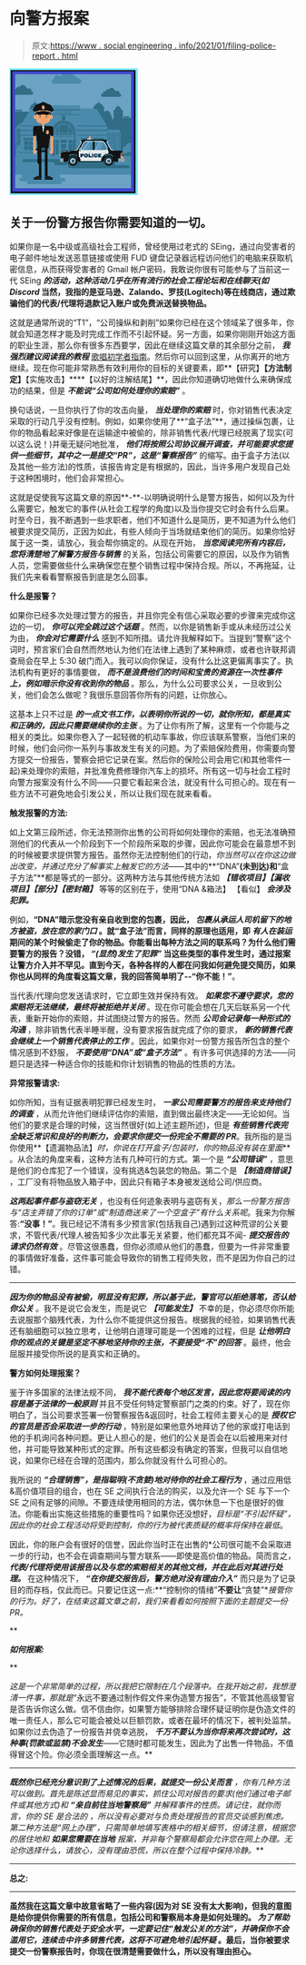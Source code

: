 # 向警方报案

> 原文:[https://www . social engineering . info/2021/01/filing-police-report . html](https://www.socialengineering.info/2021/01/filing-police-report.html)

[![](img/23474d23643fa4e5a1a70146bd9bd17f.png)](https://1.bp.blogspot.com/-XaMFNwqQRs0/X_VJ05JL1rI/AAAAAAAAmDs/DobyixGm2RoBoU8aQeugmctK94ISJvx4QCLcBGAsYHQ/s226/Filing%2BA%2BPolice%2BReport.%2Bwww.socialengineers.net.jpg)

## **关于一份警方报告你需要知道的一切。**

如果你是一名中级或高级社会工程师，曾经使用过老式的 SEing，通过向受害者的电子邮件地址发送恶意链接或使用 FUD 键盘记录器远程访问他们的电脑来获取机密信息，从而获得受害者的 Gmail 帐户密码，我敢说你很有可能参与了当前这一代 SEing ***的活动，这种活动几乎在所有流行的社会工程论坛和在线聊天(如 Discord* 当然，我指的是亚马逊、Zalando、罗技(Logitech)等在线商店，通过欺骗他们的代表/代理将退款记入账户或免费派送替换物品。**

 

这就是通常所说的“T1”，“公司操纵和剥削”如果你已经在这个领域呆了很多年，你就会知道怎样才能及时完成工作而不引起怀疑。另一方面，如果你刚刚开始这方面的职业生涯，那么你有很多东西要学，因此在继续这篇文章的其余部分之前， ***我强烈建议阅读我的教程*** [歌唱初学者指南](https://www.socialengineers.net/2020/09/beginners-guide-to-seing.html)。然后你可以回到这里，从你离开的地方继续。现在你可能非常熟悉有效利用你的目标的关键要素，即**【研究】****【方法制定】****【实施攻击】****【以好的注解结尾】**，因此你知道确切地做什么来确保成功的结果，但是 ***不能说“公司如何处理你的索赔”*** 。

 

换句话说，一旦你执行了你的攻击向量， ***当处理你的索赔*** 时，你对销售代表决定采取的行动几乎没有控制。例如，如果你使用了**“盒子法”**，通过操纵包裹，让你的物品看起来好像是在运输途中被偷的，除非销售代表/代理已经脱离了现实(可以这么说！)并毫无疑问地批准， ***他们将按照公司协议展开调查，并可能要求您提供一些细节，其中之一是提交“PR”，这是“警察报告”*** 的缩写。由于盒子方法(以及其他一些方法)的性质，该报告肯定是有根据的，因此，当许多用户发现自己处于这种困境时，他们会非常担心。

 

这就是促使我写这篇文章的原因**-**-以明确说明什么是警方报告，如何以及为什么需要它，触发它的事件(从社会工程学的角度)以及当你提交它时会有什么后果。时至今日，我不断遇到一些求职者，他们不知道什么是简历，更不知道为什么他们被要求提交简历，正因为如此，有些人倾向于当场就结束他们的简历。如果你恰好属于这一类，请放心，我会帮你搞定的。从现在开始， ***当您阅读完所有内容后，您将清楚地了解警方报告与销售*** 的关系，包括公司需要它的原因，以及作为销售人员，您需要做些什么来确保您在整个销售过程中保持合规。所以，不再拖延，让我们先来看看警察报告到底是怎么回事。

 

**什么是报警？**

 

如果你已经多次处理过警方的报告，并且你完全有信心采取必要的步骤来完成你这边的一切， ***你可以完全跳过这个话题*** 。然而，以你是销售新手或从未经历过公关为由， ***你会对它需要什么*** 感到不知所措。请允许我解释如下。当提到“警察”这个词时，预言家们会自然而然地认为他们在法律上遇到了某种麻烦，或者也许联邦调查局会在早上 5:30 破门而入。我可以向你保证，没有什么比这更偏离事实了。执法机构有更好的事情要做， ***而不是浪费他们的时间和宝贵的资源在一次性事件上，例如暗示你没有收到你的物品*** 。那么，为什么公司要求公关，一旦收到公关，他们会怎么做呢？我很乐意回答你所有的问题，让你放心。

 

这基本上只不过是 ***的一点文书工作，以表明你所说的一切，就你所知，都是真实和正确的，因此只需要继续你的主张*** 。为了让你有所了解，这里有一个你能与之相关的类比。如果你卷入了一起轻微的机动车事故，你应该联系警察，当他们来的时候，他们会问你一系列与事故发生有关的问题。为了索赔保险费用，你需要向警方提交一份报告，警察会把它记录在案。然后你的保险公司会用它(和其他零件一起)来处理你的索赔，并批准免费修理你汽车上的损坏。所有这一切与社会工程时向警方报案没有什么不同——只要它看起来合法，就没有什么可担心的。现在有一些方法不可避免地会引发公关，所以让我们现在就来看看。

 

**触发报警的方法:**

 

如上文第三段所述，你无法预测你出售的公司将如何处理你的索赔，也无法准确预测他们的代表从一个阶段到下一个阶段所采取的步骤，因此你可能会在最意想不到的时候被要求提供警方报告。虽然你无法控制他们的行动，*你当然可以在你这边做出改变，并通过充分了解事实上触发它的方法*——其中的**“DNA”**(未到达)和**“盒子方法”**都是等式的一部分。这两种方法与其他传统方法如 ***【错收项目】【漏收项目】【部分】【密封箱】*** 等等的区别在于，使用“DNA &箱法】 【看似】 ***会涉及犯罪。***

 

例如，**“DNA”**暗示您没有亲自收到您的包裹，因此， ***包裹从承运人司机留下的地方被盗，放在您的家门口*** 。就**“盒子法”**而言，同样的原理也适用，即 ***有人在装运*** 期间的某个时候偷走了你的物品。你能看出每种方法之间的联系吗？为什么他们需要警方的报告？没错， ***“(显然)发生了犯罪”*** 当这些类型的事件发生时，通过报案让警方介入并不罕见。直到今天，各种各样的人都在问我如何避免提交简历，如果你也从同样的角度看这篇文章，我的回答简单明了--**“你不能！”**。

当代表/代理向您发送请求时，它立即生效并保持有效。 ***如果您不遵守要求，您的索赔将无法继续，最终将被拒绝并关闭*** 。现在你可能会想在几天后联系另一个代表，重新开始你的索赔，并试图绕过警方的报告。然而 ***公司会记录每一种形式的沟通*** ，除非销售代表半睡半醒，没有要求报告就完成了你的要求， ***新的销售代表会继续上一个销售代表停止的工作*** 。因此，如果你对一份警方报告所包含的整个情况感到不舒服， ***不要使用“DNA”或“盒子方法”*** 。有许多可供选择的方法——问题只是选择一种适合你的技能和你计划销售的物品的性质的方法。

 

**异常报警请求:**

 

如你所知，当有证据表明犯罪已经发生时， ***一家公司需要警方的报告来支持他们的调查*** ，从而允许他们继续评估你的索赔，直到做出最终决定——无论如何。当他们的要求是合理的时候，这当然很好(如上述主题所述)，但是 ***有些销售代表完全缺乏常识和良好的判断力，会要求你提交一份完全不需要的 PR***。我所指的是当你使用**【遗漏物品法】*时，你说在打开盒子/包装时，你的物品没有装在里面*** 。从合法的角度来看，这种方法有几种可行的方式。第一个是 ***“公司错误”*** ，意思是他们的仓库犯了一个错误，没有挑选&包装您的物品。第二个是 ***【制造商错误】*** ，工厂没有将物品放入箱子中，因此只有箱子本身被发送给公司/供应商。

 

***这两起事件都与盗窃无关*** ，也没有任何迹象表明与盗窃有关，*那么一份警方报告与“店主弄错了你的订单”或“制造商送来了一个空盒子”有什么关系呢*。我来为你解答:**“没事！”**。我已经记不清有多少预言家(包括我自己)遇到过这种荒谬的公关要求，不管代表/代理人被告知多少次此事无关紧要，他们都充耳不闻- ***提交报告的请求仍然有效*** 。尽管这很愚蠢，但你必须顺从他们的愚蠢，但要为一件非常重要的事情做好准备，这件事可能会导致你的销售工程师失败，而不是因为你自己的过错。

****

***因为你的物品没有被偷，明显没有犯罪，所以基于此，警官可以拒绝落笔，否认给你公关*** 。我不是说它会发生，而是说它 ***【可能发生】*** 不幸的是，你必须尽你所能去说服那个脑残代表，为什么你不能提供这份报告。根据我的经验，如果销售代表还有脑细胞可以独立思考，让他明白道理可能是一个困难的过程，但是 ***让他明白你的观点的关键是坚定不移地坚持你的主张，不要接受“不”的回答*** 。最终，他会屈服并接受你所说的是真实和正确的。

 

**警方如何处理报案？**

 

鉴于许多国家的法律法规不同， ***我不能代表每个地区发言，因此您将要阅读的内容是基于法律的一般原则*** 并且不受任何特定警察部门之类的约束。好了，现在你明白了，当公司要求签署一份警察报告&返回时，社会工程师主要关心的是 ***授权它的官员是否会采取进一步的行动*** ，特别是如果他意外地拜访了他的家或打电话到他的手机询问各种问题。更让人担心的是，他们的公关是否会在以后被用来对付他，并可能导致某种形式的定罪。所有这些都没有确定的答案，但我可以自信地说，如果你已经在合理的范围内，那么你就没有什么可担心的。

 

我所说的 ***“合理销售”，是指聪明(不贪婪)地对待你的社会工程行为*** ，通过应用低&高价值项目的组合，也在 SE 之间执行合法的购买，以及允许一个 SE 与下一个 SE 之间有足够的间隙。不要连续使用相同的方法，偶尔休息一下也是很好的做法。你能看出实施这些措施的重要性吗？如果你还没想好，*目标是“不引起怀疑”，因此你的社会工程活动将受到控制，你的行为被代表质疑的概率将保持在最低*。

 

因此，你的账户会有很好的信誉，因此你当时正在出售的*公司很可能不会采取进一步的行动，也不会在调查期间与警方联系——即使是高价值的物品。简而言之， ***代表/代理将使用该报告以及与您的索赔相关的其他文档，并在此后对其进行处理。*** 在这种情况下， ***“在你提交报告后，警方绝对没有理由介入”*** 而只是为了记录目的而存档，仅此而已。只要记住这一点:**“控制你的情绪”**不要让**“贪婪”**接管你的行为。好了，在结束这篇文章之前，我们来看看如何按照下面的主题提交一份 PR。*

 **

***如何报案:***

 **

*这是一个非常简单的过程，所以我把它限制在几个段落中。在我开始之前，我想澄清一件事，那就是*“永远不要通过制作假文件来伪造警方报告”，不管其他高级警官是否告诉你这么做。信不信由你，如果警方能够排除合理怀疑证明你是伪造文件的唯一责任人，那么它可能会被处以巨额罚款，或者在最坏的情况下，被判处监禁。如果你过去伪造了一份报告并侥幸逃脱， ***千万不要认为当你将来再次尝试时，这种事(罚款或监禁)不会发生***——它随时都可能发生，因此为了出售一件物品，不值得冒这个险。你必须全面理解这一点。**

 ****

*****既然你已经充分意识到了上述情况的后果，就提交一份公关而言*** ，你有几种方法可以做到。首先是陈述显而易见的事实，抓住公司对报告的要求(他们通过电子邮件或其他方式)和 ***“亲自前往当地警察局”*** 并解释事件的性质。请记住，就你而言，你的 SE 是合法的 ，所以没有必要对与负责处理报告的官员交谈感到焦虑。第二种方法是*“网上办理”，只需简单地填写表格中的相关细节，但请注意，根据您的居住地和 ***如果您需要在当地*** 报案，并非每个警察局都会允许您在网上办理。无论你选择什么，请放心，没有理由恐慌，所以在整个过程中保持冷静。***

 ****

****总之:****

 ****

**虽然我在这篇文章中故意省略了一些内容(因为对 SE 没有太大影响)，但我的意图是给你提供你需要的所有信息，包括公司和警察局本身是如何处理的。 ***为了帮助确保你的销售代表处于安全水平，一定要记住“触发公关的方法”，并确保你不会滥用它，连续击中许多销售代表，这将不可避免地引起怀疑*** 。最后，当你被要求提交一份警察报告时，你现在很清楚需要做什么，所以没有理由担心。**